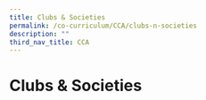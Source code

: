 ```yaml
---
title: Clubs & Societies
permalink: /co-curriculum/CCA/clubs-n-societies
description: ""
third_nav_title: CCA
---
```


# Clubs & Societies

